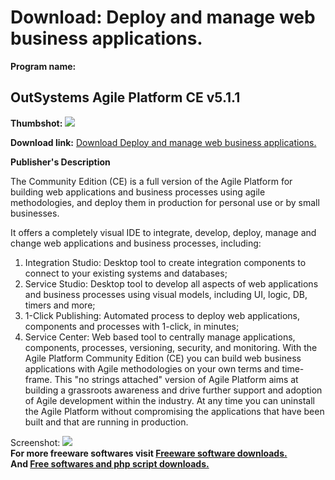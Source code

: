# Download: Deploy and manage web business applications.

**Program name:**

## OutSystems Agile Platform CE v5.1.1

  
**Thumbshot:** ![](http://www.freewarefiles.com/screenshot/agilepltfrm_md.jpg)   
  
**Download link:** [Download Deploy and manage web business applications.](http://freesoftwares.boysofts.com/OutSystems-Agile-Platform-CE_program_59763.html)  
  


**Publisher's Description**  
  


The Community Edition (CE) is a full version of the Agile Platform for building web applications and business processes using agile methodologies, and deploy them in production for personal use or by small businesses. 

It offers a completely visual IDE to integrate, develop, deploy, manage and change web applications and business processes, including:

  1. Integration Studio: Desktop tool to create integration components to connect to your existing systems and databases; 
  2. Service Studio: Desktop tool to develop all aspects of web applications and business processes using visual models, including UI, logic, DB, timers and more; 
  3. 1-Click Publishing: Automated process to deploy web applications, components and processes with 1-click, in minutes; 
  4. Service Center: Web based tool to centrally manage applications, components, processes, versioning, security, and monitoring. 
With the Agile Platform Community Edition (CE) you can build web business applications with Agile methodologies on your own terms and time-frame. This "no strings attached" version of Agile Platform aims at building a grassroots awareness and drive further support and adoption of Agile development within the industry. At any time you can uninstall the Agile Platform without compromising the applications that have been built and that are running in production. 

  
  
Screenshot: ![](http://www.freewarefiles.com/screenshot/agilepltfrm.jpg)   
**For more freeware softwares visit [Freeware software downloads.](http://freesoftwares.boysofts.com/)**   
**And [Free softwares and php script downloads.](http://www.boysofts.com/)**
